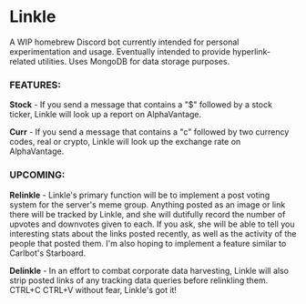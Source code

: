 # Linkle
A WIP homebrew Discord bot currently intended for personal experimentation and usage. Eventually intended to provide hyperlink-related utilities. Uses MongoDB for data storage purposes.

### FEATURES:
**Stock** - If you send a message that contains a "$" followed by a stock ticker, Linkle will look up a report on AlphaVantage.

**Curr** - If you send a message that contains a "c" followed by two currency codes, real or crypto, Linkle will look up the exchange rate on AlphaVantage.

### UPCOMING:
**Relinkle** - Linkle's primary function will be to implement a post voting system for the server's meme group. Anything posted as an image or link there will be tracked by Linkle, and she will dutifully record the number of upvotes and downvotes given to each. If you ask, she will be able to tell you interesting stats about the links posted recently, as well as the activity of the people that posted them. I'm also hoping to implement a feature similar to Carlbot's Starboard.

**Delinkle** - In an effort to combat corporate data harvesting, Linkle will also strip posted links of any tracking data queries before relinkling them. CTRL+C CTRL+V without fear, Linkle's got it!
